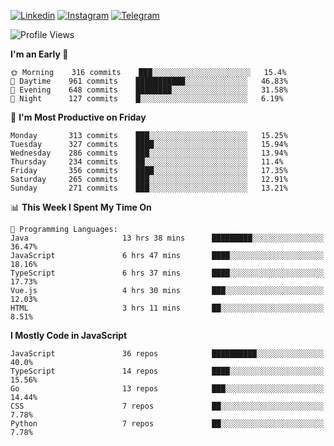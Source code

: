[![Linkedin](https://img.shields.io/badge/-Archie-blue?style=flat-square&labelColor=gray&logo=Linkedin&logoColor=white&link=https://www.linkedin.com/in/archisdi)](https://www.linkedin.com/in/archisdi)
[![Instagram](https://img.shields.io/badge/-@archisdi-orange?style=flat-square&labelColor=gray&logo=Instagram&logoColor=white&link=https://www.instagram.com/archisdi)](https://www.instagram.com/archisdi)
[![Telegram](https://img.shields.io/badge/-aai-informational?style=flat-square&labelColor=gray&logo=telegram&logoColor=white&link=https://t.me/archisdi)](https://t.me/archisdi)

<!--START_SECTION:waka-->
![Profile Views](http://img.shields.io/badge/Profile%20Views-71-blue)

**I'm an Early 🐤** 

```text
🌞 Morning    316 commits    ███░░░░░░░░░░░░░░░░░░░░░░   15.4% 
🌆 Daytime    961 commits    ███████████░░░░░░░░░░░░░░   46.83% 
🌃 Evening    648 commits    ████████░░░░░░░░░░░░░░░░░   31.58% 
🌙 Night      127 commits    █░░░░░░░░░░░░░░░░░░░░░░░░   6.19%

```
📅 **I'm Most Productive on Friday** 

```text
Monday       313 commits    ███░░░░░░░░░░░░░░░░░░░░░░   15.25% 
Tuesday      327 commits    ████░░░░░░░░░░░░░░░░░░░░░   15.94% 
Wednesday    286 commits    ███░░░░░░░░░░░░░░░░░░░░░░   13.94% 
Thursday     234 commits    ██░░░░░░░░░░░░░░░░░░░░░░░   11.4% 
Friday       356 commits    ████░░░░░░░░░░░░░░░░░░░░░   17.35% 
Saturday     265 commits    ███░░░░░░░░░░░░░░░░░░░░░░   12.91% 
Sunday       271 commits    ███░░░░░░░░░░░░░░░░░░░░░░   13.21%

```


📊 **This Week I Spent My Time On** 

```text
💬 Programming Languages: 
Java                     13 hrs 38 mins      █████████░░░░░░░░░░░░░░░░   36.47% 
JavaScript               6 hrs 47 mins       ████░░░░░░░░░░░░░░░░░░░░░   18.16% 
TypeScript               6 hrs 37 mins       ████░░░░░░░░░░░░░░░░░░░░░   17.73% 
Vue.js                   4 hrs 30 mins       ███░░░░░░░░░░░░░░░░░░░░░░   12.03% 
HTML                     3 hrs 11 mins       ██░░░░░░░░░░░░░░░░░░░░░░░   8.51%

```

**I Mostly Code in JavaScript** 

```text
JavaScript               36 repos            ██████████░░░░░░░░░░░░░░░   40.0% 
TypeScript               14 repos            ████░░░░░░░░░░░░░░░░░░░░░   15.56% 
Go                       13 repos            ███░░░░░░░░░░░░░░░░░░░░░░   14.44% 
CSS                      7 repos             ██░░░░░░░░░░░░░░░░░░░░░░░   7.78% 
Python                   7 repos             ██░░░░░░░░░░░░░░░░░░░░░░░   7.78%

```



<!--END_SECTION:waka-->